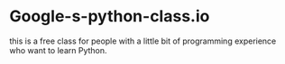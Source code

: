 # Google-s-python-class.io
this is a free class for people with a little bit of programming experience who want to learn Python. 
